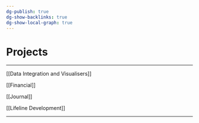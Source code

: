 ```yaml
---
dg-publish: true
dg-show-backlinks: true
dg-show-local-graph: true
---
```

# Projects

---

[[Data Integration and Visualisers]]

[[Financial]]

[[Journal]]

[[Lifeline Development]]

---